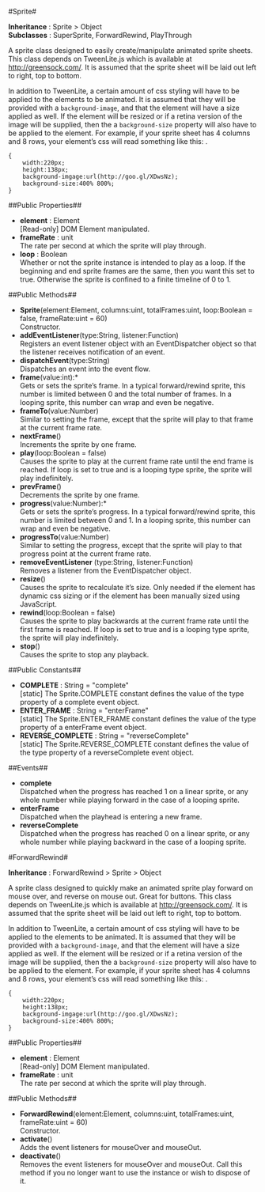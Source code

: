 #Sprite#

__Inheritance__ : Sprite > Object  
__Subclasses__ : SuperSprite, ForwardRewind, PlayThrough

A sprite class designed to easily create/manipulate animated sprite sheets. This class depends on TweenLite.js which is available at <http://greensock.com/>. It is assumed that the sprite sheet will be laid out left to right, top to bottom.

In addition to TweenLite, a certain amount of css styling will have to be applied to the elements to be animated. It is assumed that they will be provided with a `background-image`, and that the element will have a size applied as well. If the element will be resized or if a retina version of the image will be supplied, then the a `background-size` property will also have to be applied to the element. For example, if your sprite sheet has 4 columns and 8 rows, your element’s css will read something like this: .

	{
		width:220px;
		height:138px;
		background-imgage:url(http://goo.gl/XDwsNz);
		background-size:400% 800%;
	}

##Public Properties##

* __element__ : Element  
[Read-only] DOM Element manipulated.
* __frameRate__ : unit  
The rate per second at which the sprite will play through.
* __loop__ : Boolean  
Whether or not the sprite instance is intended to play as a loop. If the beginning and end sprite frames are the same, then you want this set to true. Otherwise the sprite is confined to a finite timeline of 0 to 1.

##Public Methods##

* __Sprite__(element:Element, columns:uint, totalFrames:uint, loop:Boolean = false, frameRate:uint = 60)  
Constructor.
* __addEventListener__(type:String, listener:Function)  
Registers an event listener object with an EventDispatcher object so that the listener receives notification of an event.
* __dispatchEvent__(type:String)  
Dispatches an event into the event flow.
* __frame__(value:int):*  
Gets or sets the sprite’s frame. In a typical forward/rewind sprite, this number is limited between 0 and the total number of frames. In a looping sprite, this number can wrap and even be negative.
* __frameTo__(value:Number)  
Similar to setting the frame, except that the sprite will play to that frame at the current frame rate.
* __nextFrame__()  
Increments the sprite by one frame.
* __play__(loop:Boolean = false)  
Causes the sprite to play at the current frame rate until the end frame is reached. If loop is set to true and is a looping type sprite, the sprite will play indefinitely.
* __prevFrame__()  
Decrements the sprite by one frame.
* __progress__(value:Number):*  
Gets or sets the sprite’s progress. In a typical forward/rewind sprite, this number is limited between 0 and 1. In a looping sprite, this number can wrap and even be negative.
* __progressTo__(value:Number)  
Similar to setting the progress, except that the sprite will play to that progress point at the current frame rate.
* __removeEventListener__ (type:String, listener:Function)  
Removes a listener from the EventDispatcher object.
* __resize__()  
Causes the sprite to recalculate it’s size. Only needed if the element has dynamic css sizing or if the element has been manually sized using JavaScript.
* __rewind__(loop:Boolean = false)  
Causes the sprite to play backwards at the current frame rate until the first frame is reached. If loop is set to true and is a looping type sprite, the sprite will play indefinitely.
* __stop__()  
Causes the sprite to stop any playback.

##Public Constants##

* __COMPLETE__ : String = "complete"  
[static] The Sprite.COMPLETE constant defines the value of the type property of a complete event object.
* __ENTER&#95;FRAME__ : String = "enterFrame"  
[static] The Sprite.ENTER_FRAME constant defines the value of the type property of a enterFrame event object.
* __REVERSE&#95;COMPLETE__ : String = "reverseComplete"  
[static] The Sprite.REVERSE_COMPLETE constant defines the value of the type property of a reverseComplete event object.

##Events##

* __complete__  
Dispatched when the progress has reached 1 on a linear sprite, or any whole number while playing forward in the case of a looping sprite.
* __enterFrame__  
Dispatched when the playhead is entering a new frame.
* __reverseComplete__  
Dispatched when the progress has reached 0 on a linear sprite, or any whole number while playing backward in the case of a looping sprite.

#ForwardRewind#

__Inheritance__ : ForwardRewind > Sprite > Object  

A sprite class designed to quickly make an animated sprite play forward on mouse over, and reverse on mouse out. Great for buttons. This class depends on TweenLite.js which is available at <http://greensock.com/>. It is assumed that the sprite sheet will be laid out left to right, top to bottom.

In addition to TweenLite, a certain amount of css styling will have to be applied to the elements to be animated. It is assumed that they will be provided with a `background-image`, and that the element will have a size applied as well. If the element will be resized or if a retina version of the image will be supplied, then the a `background-size` property will also have to be applied to the element. For example, if your sprite sheet has 4 columns and 8 rows, your element’s css will read something like this: .

	{
		width:220px;
		height:138px;
		background-imgage:url(http://goo.gl/XDwsNz);
		background-size:400% 800%;
	}

##Public Properties##

* __element__ : Element  
[Read-only] DOM Element manipulated.
* __frameRate__ : unit  
The rate per second at which the sprite will play through.

##Public Methods##

* __ForwardRewind__(element:Element, columns:uint, totalFrames:uint, frameRate:uint = 60)  
Constructor.
* __activate__()  
Adds the event listeners for mouseOver and mouseOut.
* __deactivate__()  
Removes the event listeners for mouseOver and mouseOut. Call this method if you no longer want to use the instance or wish to dispose of it.